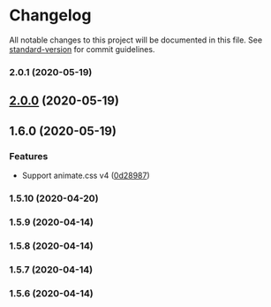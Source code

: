 # Changelog

All notable changes to this project will be documented in this file. See [standard-version](https://github.com/conventional-changelog/standard-version) for commit guidelines.

### 2.0.1 (2020-05-19)

## [2.0.0](https://github.com/rfoel/bulma-toast/compare/v1.6.0...v2.0.0) (2020-05-19)

## 1.6.0 (2020-05-19)


### Features

* Support animate.css v4 ([0d28987](https://github.com/rfoel/bulma-toast/commit/0d289870c0afbe3eebef8b5aead55493effacd58))

### 1.5.10 (2020-04-20)

### 1.5.9 (2020-04-14)

### 1.5.8 (2020-04-14)

### 1.5.7 (2020-04-14)

### 1.5.6 (2020-04-14)
